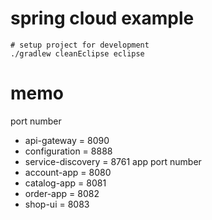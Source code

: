 # spring cloud example

```
# setup project for development
./gradlew cleanEclipse eclipse
```

# memo
port number
* api-gateway = 8090
* configuration = 8888
* service-discovery = 8761
app port number
* account-app = 8080
* catalog-app = 8081
* order-app = 8082
* shop-ui = 8083